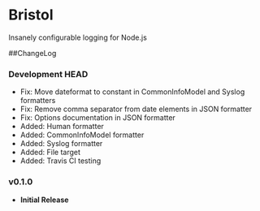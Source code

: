 # Bristol
Insanely configurable logging for Node.js

##ChangeLog

### Development HEAD
- Fix: Move dateformat to constant in CommonInfoModel and Syslog formatters
- Fix: Remove comma separator from date elements in JSON formatter
- Fix: Options documentation in JSON formatter
- Added: Human formatter
- Added: CommonInfoModel formatter
- Added: Syslog formatter
- Added: File target
- Added: Travis CI testing

### v0.1.0
- **Initial Release**
